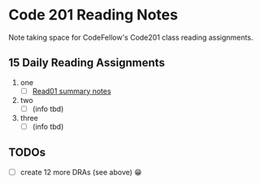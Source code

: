 # Code 201 Reading Notes
Note taking space for CodeFellow's Code201 class reading assignments.

## 15 Daily Reading Assignments
1. one
   - [ ] [Read01 summary notes](../blob/main/class-01.md)
2. two
   - [ ] (info tbd)
3. three
   - [ ] (info tbd)
<!-- obvioudly this content will change once reading begins -->

## TODOs
- [ ] create 12 more DRAs (see above) :grin:
